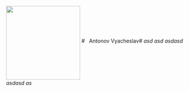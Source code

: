 <img src="https://yt3.ggpht.com/a/AATXAJxM8qAyGEvhfLUcqOvQIfWFNVbOxZ3BxRezHbOiRQ=s900-c-k-c0xffffffff-no-rj-mo" alt="" width="200" height="200" align="middle"/> #&nbsp;&nbsp;&nbsp;Antonov Vyacheslav#
_asd asd_
*asdasd asdasd as*